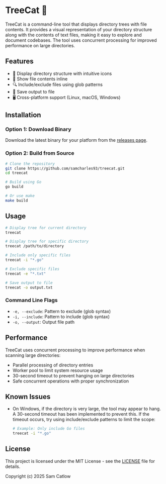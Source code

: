 # TreeCat 🌳

TreeCat is a command-line tool that displays directory trees with file contents. It provides a visual representation of your directory structure along with the contents of text files, making it easy to explore and document codebases. The tool uses concurrent processing for improved performance on large directories.

## Features

- 📂 Display directory structure with intuitive icons
- 📄 Show file contents inline
- 🔍 Include/exclude files using glob patterns
- 💾 Save output to file
- 🖥️ Cross-platform support (Linux, macOS, Windows)

## Installation

### Option 1: Download Binary

Download the latest binary for your platform from the [releases page](https://github.com/samcharles93/treecat/releases).

### Option 2: Build from Source

```bash
# Clone the repository
git clone https://github.com/samcharles93/treecat.git
cd treecat

# Build using Go
go build

# Or use make
make build
```

## Usage

```bash
# Display tree for current directory
treecat

# Display tree for specific directory
treecat /path/to/directory

# Include only specific files
treecat -i "*.go"

# Exclude specific files
treecat -e "*.txt"

# Save output to file
treecat -o output.txt
```

### Command Line Flags

- `-e, --exclude`: Pattern to exclude (glob syntax)
- `-i, --include`: Pattern to include (glob syntax)
- `-o, --output`: Output file path

## Performance

TreeCat uses concurrent processing to improve performance when scanning large directories:
- Parallel processing of directory entries
- Worker pool to limit system resource usage
- 30-second timeout to prevent hanging on large directories
- Safe concurrent operations with proper synchronization

## Known Issues

- On Windows, if the directory is very large, the tool may appear to hang. A 30-second timeout has been implemented to prevent this. If the timeout occurs, try using include/exclude patterns to limit the scope:
  ```bash
  # Example: Only include Go files
  treecat -i "*.go"
  ```

## License

This project is licensed under the MIT License - see the [LICENSE](LICENSE) file for details.

Copyright (c) 2025 Sam Catlow
